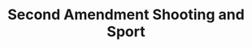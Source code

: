 ---
title: "Second Amendment Shooting and Sport"
url: /niceville/second-amendment-shooting-and-sport/
shop: shop
---